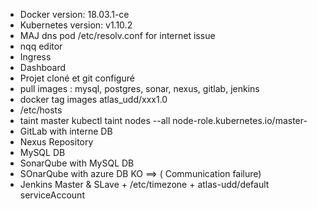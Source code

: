 - Docker version: 18.03.1-ce
- Kubernetes version: v1.10.2
- MAJ dns pod /etc/resolv.conf for internet issue
- nqq editor
- Ingress
- Dashboard
- Projet cloné et git configuré
- pull images : mysql, postgres, sonar, nexus, gitlab, jenkins
- docker tag images atlas_udd/xxx1.0
- /etc/hosts
- taint master kubectl taint nodes --all node-role.kubernetes.io/master-
- GitLab with interne DB
- Nexus Repository
- MySQL DB
- SonarQube with MySQL DB 
- SOnarQube with azure DB KO ==> ( Communication failure)
- Jenkins Master & SLave + /etc/timezone + atlas-udd/default serviceAccount 
